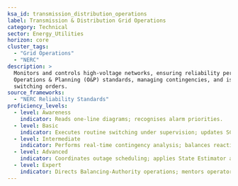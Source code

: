 ```yaml
---
ksa_id: transmission_distribution_operations
label: Transmission & Distribution Grid Operations
category: Technical
sector: Energy_Utilities
horizon: core
cluster_tags:
  - "Grid Operations"
  - "NERC"
description: >
  Monitors and controls high-voltage networks, ensuring reliability per NERC
  Operations & Planning (O&P) standards, managing contingencies, and issuing
  switching orders.
source_frameworks:
  - "NERC Reliability Standards"
proficiency_levels:
  - level: Awareness
    indicator: Reads one-line diagrams; recognises alarm priorities.
  - level: Basic
    indicator: Executes routine switching under supervision; updates SCADA logs.
  - level: Intermediate
    indicator: Performs real-time contingency analysis; balances reactive power.
  - level: Advanced
    indicator: Coordinates outage scheduling; applies State Estimator and PMU data for stability.
  - level: Expert
    indicator: Directs Balancing-Authority operations; mentors operators; interfaces with RC/ISO on wide-area events.
---
```

